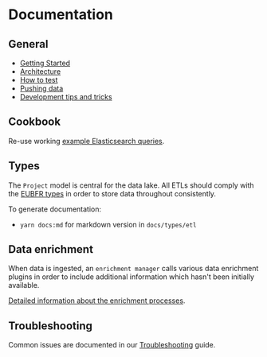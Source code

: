 # Documentation

## General

- [Getting Started](./GETTING_STARTED.md)
- [Architecture](./ARCHITECTURE.md)
- [How to test](./HOW_TO_TEST.md)
- [Pushing data](./PUSHING_DATA.md)
- [Development tips and tricks](./DEVELOPMENT-TIPS-TRICKS.md)

## Cookbook

Re-use working [example Elasticsearch queries](./cookbook/README.md).

## Types

The `Project` model is central for the data lake. All ETLs should comply with the [EUBFR types](./types/README.md) in order to store data throughout consistently.

To generate documentation:

- `yarn docs:md` for markdown version in `docs/types/etl`

## Data enrichment

When data is ingested, an `enrichment manager` calls various data enrichment plugins in order to include additional information which hasn't been initially available.

[Detailed information about the enrichment processes](./enrichment/README.md).

## Troubleshooting

Common issues are documented in our [Troubleshooting](./TROUBLESHOOTING.md) guide.
